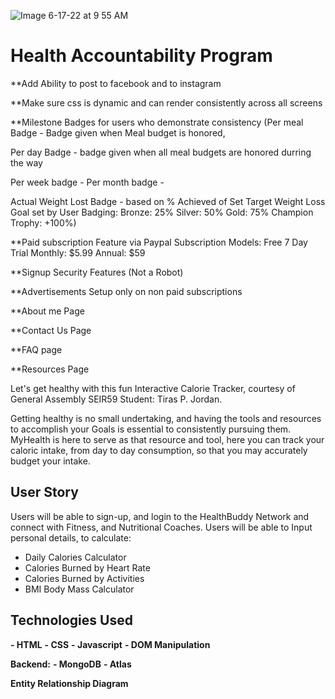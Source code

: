 ![Image 6-17-22 at 9 55 AM](https://user-images.githubusercontent.com/105219025/174312587-5884357b-a3f9-4a88-8c3f-07e68fc37feb.jpeg)


# Health Accountability Program

\*\*Add Ability to post to facebook and to instagram

\*\*Make sure css is dynamic and can render consistently across all screens

\*\*Milestone Badges for users who demonstrate consistency (Per meal Badge - Badge given when Meal budget is honored,

Per day Badge - badge given when all meal budgets are honored durring the way

Per week badge -
Per month badge -

Actual Weight Lost Badge - based on % Achieved of Set Target Weight Loss Goal set by User Badging: Bronze: 25%
Silver: 50%
Gold: 75%
Champion Trophy: +100%)

\*\*Paid subscription Feature via Paypal
Subscription Models:
Free 7 Day Trial
Monthly: $5.99
Annual: $59

\*\*Signup Security Features
(Not a Robot)

\*\*Advertisements Setup only on non paid subscriptions

\*\*About me Page

\*\*Contact Us Page

\*\*FAQ page

\*\*Resources Page

Let's get healthy with this fun Interactive Calorie Tracker, courtesy of General Assembly SEIR59 Student: Tiras P. Jordan.

Getting healthy is no small undertaking, and having the tools and resources to accomplish your Goals is essential to consistently pursuing them. MyHealth is here to serve as that resource and tool, here you can track your caloric intake, from day to day consumption, so that you may accurately budget your intake.

## User Story

Users will be able to sign-up, and login to the HealthBuddy Network and connect with Fitness, and Nutritional Coaches. Users will be able to Input personal details, to calculate:

- Daily Calories Calculator
- Calories Burned by Heart Rate
- Calories Burned by Activities
- BMI Body Mass Calculator

## Technologies Used

**- HTML**
**- CSS**
**- Javascript**
**- DOM Manipulation**

**Backend:**
**- MongoDB**
**- Atlas**

**Entity Relationship Diagram**
